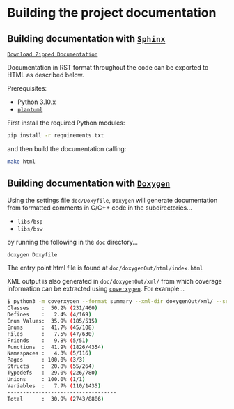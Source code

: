 # Building the project documentation

## Building documentation with [`Sphinx`](https://www.sphinx-doc.org/)

[`Download Zipped Documentation`](https://github.com/esrlabs/open-bsw/releases/download/preview/open-bsw-doc.zip)

Documentation in RST format throughout the code can be exported to HTML as described below.

Prerequisites:
- Python 3.10.x
- [`plantuml`](https://plantuml.com/starting)

First install the required Python modules:
```bash
pip install -r requirements.txt
```
and then build the documentation calling:
```bash
make html
```

## Building documentation with [`Doxygen`](https://www.doxygen.nl/)

Using the settings file ``doc/Doxyfile``,
`Doxygen` will generate documentation
from formatted comments in C/C++ code in the subdirectories...

* ``libs/bsp``
* ``libs/bsw``

by running the following in the ``doc`` directory...

```bash
doxygen Doxyfile
```

The entry point html file is found at `doc/doxygenOut/html/index.html`

XML output is also generated in  `doc/doxygenOut/xml/` from which coverage information can be extracted using [`coverxygen`](https://github.com/psycofdj/coverxygen). For example...

```bash
$ python3 -m coverxygen --format summary --xml-dir doxygenOut/xml/ --src-dir .. --output -
Classes    :  50.2% (231/460)
Defines    :   2.4% (4/169)
Enum Values:  35.9% (185/515)
Enums      :  41.7% (45/108)
Files      :   7.5% (47/630)
Friends    :   9.8% (5/51)
Functions  :  41.9% (1826/4354)
Namespaces :   4.3% (5/116)
Pages      : 100.0% (3/3)
Structs    :  20.8% (55/264)
Typedefs   :  29.0% (226/780)
Unions     : 100.0% (1/1)
Variables  :   7.7% (110/1435)
-----------------------------------
Total      :  30.9% (2743/8886)

```